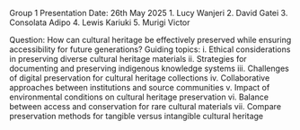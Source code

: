 Group 1
Presentation Date: 26th May 2025
    1. Lucy Wanjeri
    2. David Gatei
    3. Consolata Adipo
    4. Lewis Kariuki
    5. Murigi Victor

Question: How can cultural heritage be effectively preserved while ensuring accessibility for future generations?
Guiding topics:
    i. Ethical considerations in preserving diverse cultural heritage materials
    ii. Strategies for documenting and preserving indigenous knowledge systems
    iii. Challenges of digital preservation for cultural heritage collections
    iv. Collaborative approaches between institutions and source communities
    v. Impact of environmental conditions on cultural heritage preservation
    vi. Balance between access and conservation for rare cultural materials
    vii. Compare preservation methods for tangible versus intangible cultural heritage